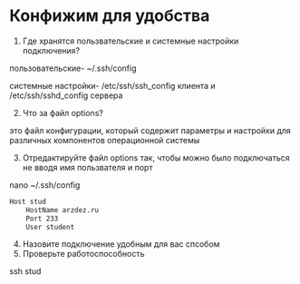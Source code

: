 # Конфижим для удобства

1. Где хранятся пользвательские и системные настройки подключения?

пользовательские-  ~/.ssh/config

системные настройки- /etc/ssh/ssh_config клиента и /etc/ssh/sshd_config сервера

2. Что за файл options?

это файл конфигурации, который содержит параметры и настройки для различных компонентов операционной системы

3. Отредактируйте файл options так, чтобы можно было подключаться не вводя имя пользвателя и порт

nano ~/.ssh/config
```sh
Host stud
    HostName arzdez.ru
    Port 233
    User student
```
4. Назовите подключение удобным для вас спсобом
5. Проверьте работоспособность

ssh stud
